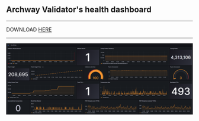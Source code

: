 ## Archway Validator's health dashboard
* * *

DOWNLOAD [HERE](https://github.com/AlexToTheMoon/AM-Solutions/blob/main/files/archway-dash/archway-dash.json)  
* * *

![](https://github.com/AlexToTheMoon/AM-Solutions/blob/main/files/archway-dash/png/arch-dash-png.png)

